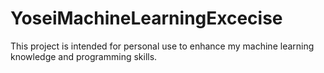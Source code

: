 # YoseiMachineLearningExcecise
This project is intended for personal use to enhance my machine learning knowledge and programming skills.
